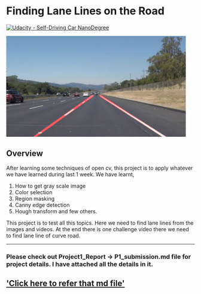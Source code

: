 # **Finding Lane Lines on the Road** 
[![Udacity - Self-Driving Car NanoDegree](https://s3.amazonaws.com/udacity-sdc/github/shield-carnd.svg)](http://www.udacity.com/drive)

<img src="examples/laneLines_thirdPass.jpg" width="480" alt="Combined Image" />

Overview
---------------------------------------------------------------------------------------------------------------------------------------

After learning some techniques of open cv, this project is to apply whatever we have learned during last 1 week. We have learnt, 

1) How to get gray scale image
2) Color selection
3) Region masking
4) Canny edge detection
5) Hough transform and few others.

This project is to test all this topics. Here we need to find lane lines from the images and videos. At the end there is one challenge video there we need to find lane line of curve road.

---------------------------------------------------------------------------------------------------------------------------------------
### Please check out Project1_Report -> P1_submission.md file for project details. I have attached all the details in it. 
## ['Click here to refer that md file']('Project1_Report/P1_submission.md')
